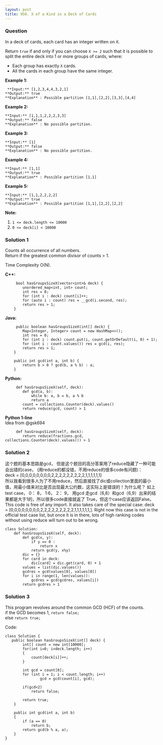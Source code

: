 ```yaml
---
layout: post
title: 950. X of a Kind in a Deck of Cards
---
```

### Question
In a deck of cards, each card has an integer written on it.

Return `true` if and only if you can choose `X >= 2` such that it is possible
to split the entire deck into 1 or more groups of cards, where:

  * Each group has exactly `X` cards.
  * All the cards in each group have the same integer.



 **Example 1:**

    
    
     **Input:** [1,2,3,4,4,3,2,1]
    **Output:** true
    **Explanation** : Possible partition [1,1],[2,2],[3,3],[4,4]
    

**Example 2:**

    
    
    **Input:** [1,1,1,2,2,2,3,3]
    **Output:** false
    **Explanation** : No possible partition.
    

**Example 3:**

    
    
    **Input:** [1]
    **Output:** false
    **Explanation** : No possible partition.
    

**Example 4:**

    
    
    **Input:** [1,1]
    **Output:** true
    **Explanation** : Possible partition [1,1]
    

**Example 5:**

    
    
    **Input:** [1,1,2,2,2,2]
    **Output:** true
    **Explanation** : Possible partition [1,1],[2,2],[2,2]
    

  
**Note:**

  1. `1 <= deck.length <= 10000`
  2. `0 <= deck[i] < 10000`

### Solution 1
Counts all occurrence of all numbers.  
Return if the greatest common divisor of counts > 1.

Time Complexity O(N).

 **C++:**

    
    
         bool hasGroupsSizeX(vector<int>& deck) {
            unordered_map<int, int> count;
            int res = 0;
            for (int i : deck) count[i]++;
            for (auto i : count) res = __gcd(i.second, res);
            return res > 1;
        }
    

**Java:**

    
    
         public boolean hasGroupsSizeX(int[] deck) {
            Map<Integer, Integer> count = new HashMap<>();
            int res = 0;
            for (int i : deck) count.put(i, count.getOrDefault(i, 0) + 1);
            for (int i : count.values()) res = gcd(i, res);
            return res > 1;
        }
    
        public int gcd(int a, int b) {
            return b > 0 ? gcd(b, a % b) : a;
        }
    

**Python:**

    
    
         def hasGroupsSizeX(self, deck):
            def gcd(a, b):
                while b: a, b = b, a % b
                return a
            count = collections.Counter(deck).values()
            return reduce(gcd, count) > 1
    

**Python 1-line**  
Idea from @gsk694

    
    
         def hasGroupsSizeX(self, deck):
            return reduce(fractions.gcd, collections.Counter(deck).values()) > 1
    


### Solution 2
这个题的基本思路是gcd， 但是这个题目的高分答案用了reduce隐藏了一种可能会出错的case，
(用reduce的都没错，不用reduce的很多code有问题)：  
deck = [0,0,0,0,0,0,0,0,2,2,2,2,2,2,2,2,2,1,1,1,1,1,1]  
所以我看到很多人为了不用reduce，然后直接找了dic或collection里面的最小值，用最小值来对比是否出现最大公约数，这实际上是错误的！为什么呢？
如上test case， 0： 8， 1:6， 2： 9， 用gcd 走gcd（6,8）和gcd（6,9）出来的结果都是大于1的，所以很多code直接就返了
True，但这个case应该返回False。  
This code is free of any import. It also takes care of the special case: deck
= [0,0,0,0,0,0,0,0,2,2,2,2,2,2,2,2,2,1,1,1,1,1,1,]. Right now this case is not
in the official test case list, but once it is in there, lots of high ranking
codes without using reduce will turn out to be wrong.

    
    
    class Solution:
        def hasGroupsSizeX(self, deck):
            def gcd(x, y):
                if y == 0 :
                    return x
                return gcd(y, x%y)
            dic = {}
            for card in deck:
                dic[card] = dic.get(card, 0) + 1
            values = list(dic.values())
            gcdres = gcd(values[0], values[0])
            for i in range(1, len(values)):
                gcdres = gcd(gcdres, values[i])
            return gcdres > 1
    


### Solution 3
This program revolves around the common GCD (HCF) of the counts.  
if the GCD becomes 1, `return false;`  
else `return true;`

Code:

    
    
    class Solution {
       public boolean hasGroupsSizeX(int[] deck) {
            int[] count = new int[10000];       
            for(int i=0; i<deck.length; i++)
            {        	
            	count[deck[i]]++;      	       	
            }
            
            int gcd = count[0]; 
            for (int i = 1; i < count.length; i++)        	
                    gcd = gcd(count[i], gcd); 
            
            if(gcd<2)
            	return false;
                 
            return true;
        }
    	
    	public int gcd(int a, int b) 
        { 
            if (a == 0) 
                return b; 
            return gcd(b % a, a); 
        } 
    }
    



